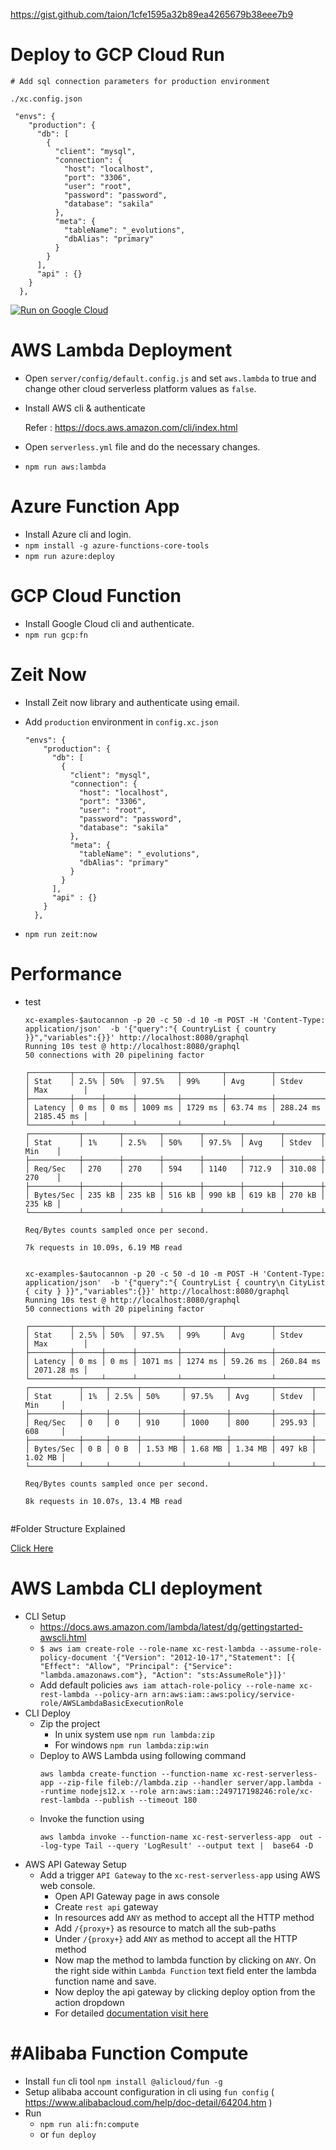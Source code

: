 https://gist.github.com/taion/1cfe1595a32b89ea4265679b38eee7b9


# Deploy to GCP Cloud Run 

```
# Add sql connection parameters for production environment

./xc.config.json
```

```
 "envs": {
    "production": {
      "db": [
        {
          "client": "mysql",
          "connection": {
            "host": "localhost",
            "port": "3306",
            "user": "root",
            "password": "password",
            "database": "sakila"
          },
          "meta": {
            "tableName": "_evolutions",
            "dbAlias": "primary"
          }
        }
      ],
      "api" : {}
    }
  },
```


[![Run on Google Cloud](https://deploy.cloud.run/button.svg)](https://deploy.cloud.run)



# AWS Lambda Deployment

- Open `server/config/default.config.js` and set `aws.lambda` to true and change other cloud serverless platform values as `false`.
- Install AWS cli & authenticate

    Refer : https://docs.aws.amazon.com/cli/index.html
    
- Open `serverless.yml` file and do  the  necessary changes.
- `npm run aws:lambda`

# Azure Function App

- Install Azure cli and login.
- `npm install -g azure-functions-core-tools`
- `npm run azure:deploy`

# GCP Cloud Function

- Install Google Cloud cli and authenticate.
- `npm run gcp:fn`


# Zeit Now


- Install Zeit now library and authenticate using email.
- Add `production` environment in `config.xc.json`
 
    ```
    "envs": {
        "production": {
          "db": [
            {
              "client": "mysql",
              "connection": {
                "host": "localhost",
                "port": "3306",
                "user": "root",
                "password": "password",
                "database": "sakila"
              },
              "meta": {
                "tableName": "_evolutions",
                "dbAlias": "primary"
              }
            }
          ],
          "api" : {}
        }
      },
    ```
- `npm run zeit:now`

# Performance





- test

    ```
    xc-examples-$autocannon -p 20 -c 50 -d 10 -m POST -H 'Content-Type: application/json'  -b '{"query":"{ CountryList { country }}","variables":{}}' http://localhost:8080/graphql 
    Running 10s test @ http://localhost:8080/graphql
    50 connections with 20 pipelining factor
    
    ┌─────────┬──────┬──────┬─────────┬─────────┬──────────┬───────────┬────────────┐
    │ Stat    │ 2.5% │ 50%  │ 97.5%   │ 99%     │ Avg      │ Stdev     │ Max        │
    ├─────────┼──────┼──────┼─────────┼─────────┼──────────┼───────────┼────────────┤
    │ Latency │ 0 ms │ 0 ms │ 1009 ms │ 1729 ms │ 63.74 ms │ 288.24 ms │ 2185.45 ms │
    └─────────┴──────┴──────┴─────────┴─────────┴──────────┴───────────┴────────────┘
    ┌───────────┬────────┬────────┬────────┬────────┬────────┬────────┬────────┐
    │ Stat      │ 1%     │ 2.5%   │ 50%    │ 97.5%  │ Avg    │ Stdev  │ Min    │
    ├───────────┼────────┼────────┼────────┼────────┼────────┼────────┼────────┤
    │ Req/Sec   │ 270    │ 270    │ 594    │ 1140   │ 712.9  │ 310.08 │ 270    │
    ├───────────┼────────┼────────┼────────┼────────┼────────┼────────┼────────┤
    │ Bytes/Sec │ 235 kB │ 235 kB │ 516 kB │ 990 kB │ 619 kB │ 270 kB │ 235 kB │
    └───────────┴────────┴────────┴────────┴────────┴────────┴────────┴────────┘
    
    Req/Bytes counts sampled once per second.
    
    7k requests in 10.09s, 6.19 MB read
      
      
    xc-examples-$autocannon -p 20 -c 50 -d 10 -m POST -H 'Content-Type: application/json'  -b '{"query":"{ CountryList { country\n CityList { city } }}","variables":{}}' http://localhost:8080/graphql 
    Running 10s test @ http://localhost:8080/graphql
    50 connections with 20 pipelining factor
    
    ┌─────────┬──────┬──────┬─────────┬─────────┬──────────┬───────────┬────────────┐
    │ Stat    │ 2.5% │ 50%  │ 97.5%   │ 99%     │ Avg      │ Stdev     │ Max        │
    ├─────────┼──────┼──────┼─────────┼─────────┼──────────┼───────────┼────────────┤
    │ Latency │ 0 ms │ 0 ms │ 1071 ms │ 1274 ms │ 59.26 ms │ 260.84 ms │ 2071.28 ms │
    └─────────┴──────┴──────┴─────────┴─────────┴──────────┴───────────┴────────────┘
    ┌───────────┬─────┬──────┬─────────┬─────────┬─────────┬────────┬─────────┐
    │ Stat      │ 1%  │ 2.5% │ 50%     │ 97.5%   │ Avg     │ Stdev  │ Min     │
    ├───────────┼─────┼──────┼─────────┼─────────┼─────────┼────────┼─────────┤
    │ Req/Sec   │ 0   │ 0    │ 910     │ 1000    │ 800     │ 295.93 │ 608     │
    ├───────────┼─────┼──────┼─────────┼─────────┼─────────┼────────┼─────────┤
    │ Bytes/Sec │ 0 B │ 0 B  │ 1.53 MB │ 1.68 MB │ 1.34 MB │ 497 kB │ 1.02 MB │
    └───────────┴─────┴──────┴─────────┴─────────┴─────────┴────────┴─────────┘
    
    Req/Bytes counts sampled once per second.
    
    8k requests in 10.07s, 13.4 MB read

    
    ```


#Folder Structure Explained

[Click Here](https://xgenecloud.com/project-structure-gql)





# AWS Lambda CLI deployment


- CLI Setup
    - https://docs.aws.amazon.com/lambda/latest/dg/gettingstarted-awscli.html
    - `$ aws iam create-role --role-name xc-rest-lambda --assume-role-policy-document '{"Version": "2012-10-17","Statement": [{ "Effect": "Allow", "Principal": {"Service": "lambda.amazonaws.com"}, "Action": "sts:AssumeRole"}]}'`
    - Add default policies `aws iam attach-role-policy --role-name xc-rest-lambda --policy-arn arn:aws:iam::aws:policy/service-role/AWSLambdaBasicExecutionRole`
- CLI Deploy
    - Zip the project 
        - In unix system use  `npm run lambda:zip`
        - For windows `npm run lambda:zip:win`
    - Deploy to AWS Lambda using following command
        ```
        aws lambda create-function --function-name xc-rest-serverless-app --zip-file fileb://lambda.zip --handler server/app.lambda --runtime nodejs12.x --role arn:aws:iam::249717198246:role/xc-rest-lambda --publish --timeout 180
        ```
    - Invoke the function using 
        ```
        aws lambda invoke --function-name xc-rest-serverless-app  out --log-type Tail --query 'LogResult' --output text |  base64 -D
        ```
- AWS API Gateway Setup
    - Add a trigger `API Gateway` to the `xc-rest-serverless-app` using AWS web console.
        - Open API Gateway page in aws console
        - Create `rest api` gateway
        - In resources add `ANY` as method to accept all the HTTP method
        - Add `/{proxy+}` as resource to match all the sub-paths
        - Under `/{proxy+}` add `ANY` as method to accept all the HTTP method
        - Now map the method to lambda function by clicking on `ANY`. On the right side within `Lambda Function` text field enter the lambda function name and save.
        - Now deploy the api gateway by clicking deploy option from the action dropdown
        - For detailed [documentation visit here](https://docs.aws.amazon.com/apigateway/latest/developerguide/apigateway-getting-started-with-rest-apis.html)
  
# #Alibaba Function Compute 

- Install `fun` cli tool `npm install @alicloud/fun -g`
- Setup alibaba account configuration in cli using `fun config` ( https://www.alibabacloud.com/help/doc-detail/64204.htm )
- Run 
    - `npm run ali:fn:compute`
    - or `fun deploy`